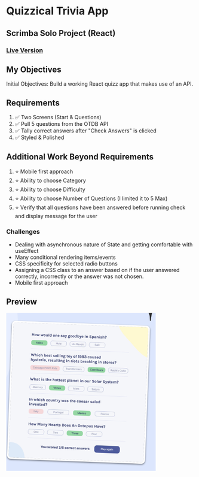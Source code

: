 # Quizzical Trivia App
## Scrimba Solo Project (React)

### [Live Version](https://rapidisimo.github.io/Quizzical/)

## My Objectives
Initial Objectives: Build a working React quizz app that makes use of an API.

## Requirements
1. ✅ Two Screens (Start & Questions)
2. ✅ Pull 5 questions from the OTDB API
3. ✅ Tally correct answers after "Check Answers" is clicked
4. ✅ Styled & Polished

## Additional Work Beyond Requirements
1. ⭐️ Mobile first approach
2. ⭐️ Ability to choose Category
3. ⭐️ Ability to choose Difficulty
4. ⭐️ Ability to choose Number of Questions (I limited it to 5 Max)
6. ⭐️ Verify that all questions have been answered before running check and display message for the user

### Challenges
- Dealing with asynchronous nature of State and getting comfortable with useEffect
- Many conditional rendering items/events
- CSS specificity for selected radio buttons
- Assigning a CSS class to an answer based on if the user answered correctly, incorrectly or the answer was not chosen.
- Mobile first approach

## Preview
![App-Preview](./preview.png)
